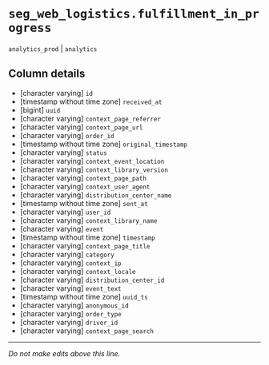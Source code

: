 # `seg_web_logistics.fulfillment_in_progress`
`analytics_prod` | `analytics`

## Column details
* [character varying] `id`
* [timestamp without time zone] `received_at`
* [bigint]    `uuid`
* [character varying] `context_page_referrer`
* [character varying] `context_page_url`
* [character varying] `order_id`
* [timestamp without time zone] `original_timestamp`
* [character varying] `status`
* [character varying] `context_event_location`
* [character varying] `context_library_version`
* [character varying] `context_page_path`
* [character varying] `context_user_agent`
* [character varying] `distribution_center_name`
* [timestamp without time zone] `sent_at`
* [character varying] `user_id`
* [character varying] `context_library_name`
* [character varying] `event`
* [timestamp without time zone] `timestamp`
* [character varying] `context_page_title`
* [character varying] `category`
* [character varying] `context_ip`
* [character varying] `context_locale`
* [character varying] `distribution_center_id`
* [character varying] `event_text`
* [timestamp without time zone] `uuid_ts`
* [character varying] `anonymous_id`
* [character varying] `order_type`
* [character varying] `driver_id`
* [character varying] `context_page_search`

-------------------------------------------------------------------------------
*Do not make edits above this line.*
